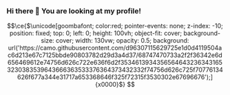 ### Hi there 👋 You are looking at my profile!
<!--
<img align="right" alt="Kmhalvin's Github Stats" height="165" src="https://github-readme-stats.vercel.app/api?username=kmhalvin&count_private=true&show_icons=true&include_all_commits=true&theme=tokyonight&hide_border=true" />
<img align="right" alt="Kmhalvin's Top Langs" height="165" src="https://github-readme-stats.vercel.app/api/top-langs/?username=kmhalvin&hide=TeX&layout=compact&theme=tokyonight&hide_border=true&langs_count=8" />

<br clear="left">

<img alt="gif" height="165" src="https://64.media.tumblr.com/54a945edd2641e20859d6f6537cd7423/tumblr_pwa4bogz4N1qze3hdo2_r1_500.gifv" />
-->

```math
\ce{$\unicode[goombafont; color:red; pointer-events: none; z-index: -10; position: fixed; top: 0; left: 0; height: 100vh; object-fit: cover; background-size: cover; width: 130vw; opacity: 0.5; background: url('https://camo.githubusercontent.com/d96307115629725e1d0d4119504ac6d213e67c7125bbde90803782d29d3a4d37/68747470733a2f2f36342e6d656469612e74756d626c722e636f6d2f35346139343565646432363431653230383539643666363533376364373432332f74756d626c725f70776134626f677a344e31717a653368646f325f72315f3530302e67696676');]{x0000}$}
